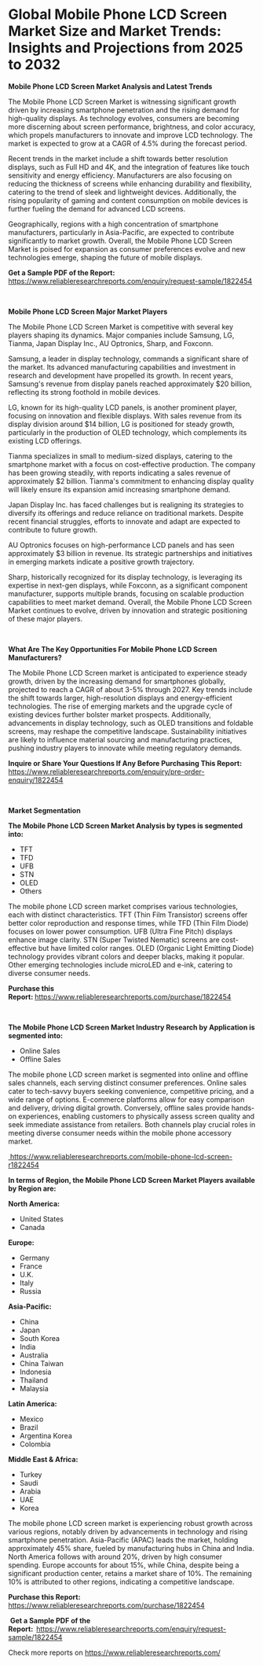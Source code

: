 <p><h1>Global Mobile Phone LCD Screen Market Size and Market Trends: Insights and Projections from 2025 to 2032</h1></p><p><strong>Mobile Phone LCD Screen Market Analysis and Latest Trends</strong></p>
<p><p>The Mobile Phone LCD Screen Market is witnessing significant growth driven by increasing smartphone penetration and the rising demand for high-quality displays. As technology evolves, consumers are becoming more discerning about screen performance, brightness, and color accuracy, which propels manufacturers to innovate and improve LCD technology. The market is expected to grow at a CAGR of 4.5% during the forecast period.</p><p>Recent trends in the market include a shift towards better resolution displays, such as Full HD and 4K, and the integration of features like touch sensitivity and energy efficiency. Manufacturers are also focusing on reducing the thickness of screens while enhancing durability and flexibility, catering to the trend of sleek and lightweight devices. Additionally, the rising popularity of gaming and content consumption on mobile devices is further fueling the demand for advanced LCD screens.</p><p>Geographically, regions with a high concentration of smartphone manufacturers, particularly in Asia-Pacific, are expected to contribute significantly to market growth. Overall, the Mobile Phone LCD Screen Market is poised for expansion as consumer preferences evolve and new technologies emerge, shaping the future of mobile displays.</p></p>
<p><strong>Get a Sample PDF of the Report:&nbsp;</strong> <a href="https://www.reliableresearchreports.com/enquiry/request-sample/1822454?utm_campaign=2387&utm_medium=2&utm_source=Github&utm_content=ia&utm_term=10022025&utm_id=mobile-phone-lcd-screen">https://www.reliableresearchreports.com/enquiry/request-sample/1822454</a></p>
<p>&nbsp;</p>
<p><strong>Mobile Phone LCD Screen Major Market Players</strong></p>
<p><p>The Mobile Phone LCD Screen Market is competitive with several key players shaping its dynamics. Major companies include Samsung, LG, Tianma, Japan Display Inc., AU Optronics, Sharp, and Foxconn. </p><p>Samsung, a leader in display technology, commands a significant share of the market. Its advanced manufacturing capabilities and investment in research and development have propelled its growth. In recent years, Samsung's revenue from display panels reached approximately $20 billion, reflecting its strong foothold in mobile devices.</p><p>LG, known for its high-quality LCD panels, is another prominent player, focusing on innovation and flexible displays. With sales revenue from its display division around $14 billion, LG is positioned for steady growth, particularly in the production of OLED technology, which complements its existing LCD offerings.</p><p>Tianma specializes in small to medium-sized displays, catering to the smartphone market with a focus on cost-effective production. The company has been growing steadily, with reports indicating a sales revenue of approximately $2 billion. Tianma's commitment to enhancing display quality will likely ensure its expansion amid increasing smartphone demand.</p><p>Japan Display Inc. has faced challenges but is realigning its strategies to diversify its offerings and reduce reliance on traditional markets. Despite recent financial struggles, efforts to innovate and adapt are expected to contribute to future growth.</p><p>AU Optronics focuses on high-performance LCD panels and has seen approximately $3 billion in revenue. Its strategic partnerships and initiatives in emerging markets indicate a positive growth trajectory.</p><p>Sharp, historically recognized for its display technology, is leveraging its expertise in next-gen displays, while Foxconn, as a significant component manufacturer, supports multiple brands, focusing on scalable production capabilities to meet market demand. Overall, the Mobile Phone LCD Screen Market continues to evolve, driven by innovation and strategic positioning of these major players.</p></p>
<p>&nbsp;</p>
<p><strong>What Are The Key Opportunities For Mobile Phone LCD Screen Manufacturers?</strong></p>
<p><p>The Mobile Phone LCD Screen market is anticipated to experience steady growth, driven by the increasing demand for smartphones globally, projected to reach a CAGR of about 3-5% through 2027. Key trends include the shift towards larger, high-resolution displays and energy-efficient technologies. The rise of emerging markets and the upgrade cycle of existing devices further bolster market prospects. Additionally, advancements in display technology, such as OLED transitions and foldable screens, may reshape the competitive landscape. Sustainability initiatives are likely to influence material sourcing and manufacturing practices, pushing industry players to innovate while meeting regulatory demands.</p></p>
<p><strong>Inquire or Share Your Questions If Any Before Purchasing This Report:</strong> <a href="https://www.reliableresearchreports.com/enquiry/pre-order-enquiry/1822454?utm_campaign=2387&utm_medium=2&utm_source=Github&utm_content=ia&utm_term=10022025&utm_id=mobile-phone-lcd-screen">https://www.reliableresearchreports.com/enquiry/pre-order-enquiry/1822454</a></p>
<p>&nbsp;</p>
<p><strong>Market Segmentation</strong></p>
<p><strong>The Mobile Phone LCD Screen Market Analysis by types is segmented into:</strong></p>
<p><ul><li>TFT</li><li>TFD</li><li>UFB</li><li>STN</li><li>OLED</li><li>Others</li></ul></p>
<p><p>The mobile phone LCD screen market comprises various technologies, each with distinct characteristics. TFT (Thin Film Transistor) screens offer better color reproduction and response times, while TFD (Thin Film Diode) focuses on lower power consumption. UFB (Ultra Fine Pitch) displays enhance image clarity. STN (Super Twisted Nematic) screens are cost-effective but have limited color ranges. OLED (Organic Light Emitting Diode) technology provides vibrant colors and deeper blacks, making it popular. Other emerging technologies include microLED and e-ink, catering to diverse consumer needs.</p></p>
<p><strong>Purchase this Report:&nbsp;</strong><a href="https://www.reliableresearchreports.com/purchase/1822454?utm_campaign=2387&utm_medium=2&utm_source=Github&utm_content=ia&utm_term=10022025&utm_id=mobile-phone-lcd-screen">https://www.reliableresearchreports.com/purchase/1822454</a></p>
<p>&nbsp;</p>
<p><strong>The Mobile Phone LCD Screen Market Industry Research by Application is segmented into:</strong></p>
<p><ul><li>Online Sales</li><li>Offline Sales</li></ul></p>
<p><p>The mobile phone LCD screen market is segmented into online and offline sales channels, each serving distinct consumer preferences. Online sales cater to tech-savvy buyers seeking convenience, competitive pricing, and a wide range of options. E-commerce platforms allow for easy comparison and delivery, driving digital growth. Conversely, offline sales provide hands-on experiences, enabling customers to physically assess screen quality and seek immediate assistance from retailers. Both channels play crucial roles in meeting diverse consumer needs within the mobile phone accessory market.</p></p>
<p><a href="https://www.reliableresearchreports.com/mobile-phone-lcd-screen-r1822454?utm_campaign=2387&utm_medium=2&utm_source=Github&utm_content=ia&utm_term=10022025&utm_id=mobile-phone-lcd-screen">&nbsp;https://www.reliableresearchreports.com/mobile-phone-lcd-screen-r1822454</a></p>
<p><strong>In terms of Region, the Mobile Phone LCD Screen Market Players available by Region are:</strong></p>
<p>
    <p> <strong> North America: </strong>
        <ul>
            <li>United States</li>
            <li>Canada</li>
        </ul>
        </p> 
    <p> <strong> Europe: </strong>
        <ul>
            <li>Germany</li>
            <li>France</li>
            <li>U.K.</li>
            <li>Italy</li>
            <li>Russia</li>
        </ul>
        </p> 
    <p> <strong> Asia-Pacific: </strong>
        <ul>
            <li>China</li>
            <li>Japan</li>
            <li>South Korea</li>
            <li>India</li>
            <li>Australia</li>
            <li>China Taiwan</li>
            <li>Indonesia</li>
            <li>Thailand</li>
            <li>Malaysia</li>
        </ul>
        </p> 
    <p> <strong> Latin America: </strong>
        <ul>
            <li>Mexico</li>
            <li>Brazil</li>
            <li>Argentina Korea</li>
            <li>Colombia</li>
        </ul>
        </p> 
    <p> <strong> Middle East & Africa: </strong>
        <ul>
            <li>Turkey</li>
            <li>Saudi</li>
            <li>Arabia</li>
            <li>UAE</li>
            <li>Korea</li>
        </ul>
    </p>
    </p>
<p><p>The mobile phone LCD screen market is experiencing robust growth across various regions, notably driven by advancements in technology and rising smartphone penetration. Asia-Pacific (APAC) leads the market, holding approximately 45% share, fueled by manufacturing hubs in China and India. North America follows with around 20%, driven by high consumer spending. Europe accounts for about 15%, while China, despite being a significant production center, retains a market share of 10%. The remaining 10% is attributed to other regions, indicating a competitive landscape.</p></p>
<p><strong>Purchase this Report: </strong><a href="https://www.reliableresearchreports.com/purchase/1822454?utm_campaign=2387&utm_medium=2&utm_source=Github&utm_content=ia&utm_term=10022025&utm_id=mobile-phone-lcd-screen">https://www.reliableresearchreports.com/purchase/1822454</a></p>
<p>&nbsp;<strong>Get a Sample PDF of the Report:&nbsp;&nbsp;</strong><a href="https://www.reliableresearchreports.com/enquiry/request-sample/1822454?utm_campaign=2387&utm_medium=2&utm_source=Github&utm_content=ia&utm_term=10022025&utm_id=mobile-phone-lcd-screen">https://www.reliableresearchreports.com/enquiry/request-sample/1822454</a></p>
<p><strong></strong></p>
<p>Check more reports on <a href="https://www.reliableresearchreports.com/?utm_campaign=2387&utm_medium=2&utm_source=Github&utm_content=ia&utm_term=10022025&utm_id=mobile-phone-lcd-screen">https://www.reliableresearchreports.com/</a></p>